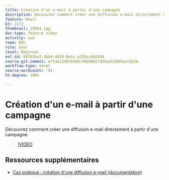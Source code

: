 ```yaml
---
title: Création d'un e-mail à partir d'une campagne
description: Découvrez comment créer une diffusion e-mail directement à partir d'une campagne.
feature: Email
kt: 2172
thumbnail: 25604.jpg
doc-type: feature video
activity: use
team: DOC
role: User
level: Beginner
exl-id: 89765be2-366d-45f8-8e1c-a192ecbb2694
source-git-commit: e7fab13d8fe549c48b89027d50a563065e2c022e
workflow-type: tm+mt
source-wordcount: '51'
ht-degree: 100%

---
```


# Création d&#39;un e-mail à partir d&#39;une campagne

Découvrez comment créer une diffusion e-mail directement à partir d&#39;une campagne.

>[!VIDEO](https://video.tv.adobe.com/v/25604?quality=12)

## Ressources supplémentaires

* [Cas pratique : création d&#39;une diffusion e-mail (documentation)](https://experienceleague.adobe.com/docs/campaign-classic/using/designing-content/editing-html-content/use-case--creating-an-email-delivery.html?lang=fr)
